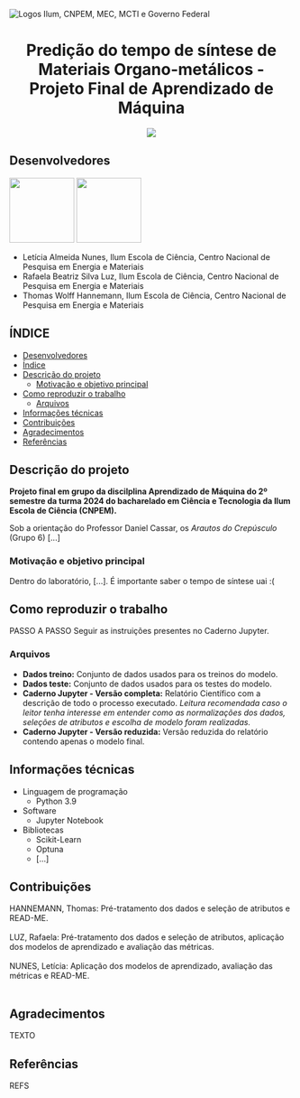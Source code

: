 ![Logos Ilum, CNPEM, MEC, MCTI e Governo Federal](https://github.com/user-attachments/assets/063a52e7-6fc5-47c8-b220-d91f73956f38)

<h1 align='center'> Predição do tempo de síntese de Materiais Organo-metálicos - Projeto Final de Aprendizado de Máquina </h1>

<p align="center">
<img loading="lazy" src="http://img.shields.io/static/v1?label=STATUS&message=EM%20DESENVOLVIMENTO&color=GREEN&style=for-the-badge"/>
</p>

## Desenvolvedores
[<img src="https://avatars.githubusercontent.com/u/172425156?v=4" width=115>](https://github.com/leticiaalmnunes)
[<img src="https://avatars.githubusercontent.com/u/172425104?v=4" width=115>](https://github.com/ThomasHannemann)

* Letícia Almeida Nunes, Ilum Escola de Ciência, Centro Nacional de Pesquisa em Energia e Materiais
* Rafaela Beatriz Silva Luz, Ilum Escola de Ciência, Centro Nacional de Pesquisa em Energia e Materiais
* Thomas Wolff Hannemann, Ilum Escola de Ciência, Centro Nacional de Pesquisa em Energia e Materiais

## ÍNDICE
* [Desenvolvedores](#desenvolvedores)
* [Índice](#índice)
* [Descrição do projeto](#descrição-do-projeto)
  - [Motivação e objetivo principal](#motivação-e-objetivo-principal)
* [Como reproduzir o trabalho](#como-reproduzir-o-trabalho)
  - [Arquivos](arquivos)
* [Informações técnicas](#informações-técnicas)
* [Contribuições](#contribuições)
* [Agradecimentos](#agradecimentos)
* [Referências](#referências)

## Descrição do projeto
**Projeto final em grupo da discilplina Aprendizado de Máquina do 2º semestre da turma 2024 do bacharelado em Ciência e Tecnologia da Ilum Escola de Ciência (CNPEM).**

Sob a orientação do Professor Daniel Cassar, os *Arautos do Crepúsculo* (Grupo 6) [...]

### Motivação e objetivo principal
Dentro do laboratório, [...]. É importante saber o tempo de síntese uai :(

## Como reproduzir o trabalho
PASSO A PASSO
Seguir as instruições presentes no Caderno Jupyter.

### Arquivos
- **Dados treino:** Conjunto de dados usados para os treinos do modelo.
- **Dados teste:** Conjunto de dados usados para os testes do modelo.
- **Caderno Jupyter - Versão completa:** Relatório Científico com a descrição de todo o processo executado. *Leitura recomendada caso o leitor tenha interesse em entender como as normalizações dos dados, seleções de atributos e escolha de modelo foram realizadas.*
- **Caderno Jupyter - Versão reduzida:** Versão reduzida do relatório contendo apenas o modelo final.

## Informações técnicas
* Linguagem de programação
  - Python 3.9
* Software
  - Jupyter Notebook
* Bibliotecas
  - Scikit-Learn
  - Optuna
  - [...]

## Contribuições
HANNEMANN, Thomas: Pré-tratamento dos dados e seleção de atributos e READ-ME.
<br><br>
LUZ, Rafaela: Pré-tratamento dos dados e seleção de atributos, aplicação dos modelos de aprendizado e avaliação das métricas.
<br><br>
NUNES, Letícia: Aplicação dos modelos de aprendizado, avaliação das métricas e READ-ME.
<br><br>

## Agradecimentos
TEXTO

## Referências
REFS
